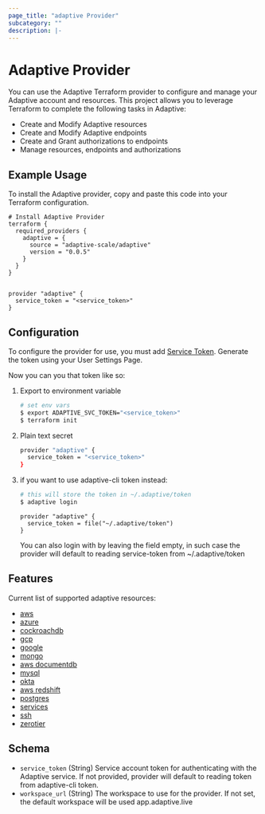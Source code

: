 ```yaml
---
page_title: "adaptive Provider"
subcategory: ""
description: |-
---
```


# Adaptive Provider

You can use the Adaptive Terraform provider to configure and manage your Adaptive account and resources. This project allows you to leverage Terraform to complete the following tasks in Adaptive:

- Create and Modify Adaptive resources
- Create and Modify Adaptive endpoints
- Create and Grant authorizations to endpoints
- Manage resources, endpoints and authorizations

## Example Usage

To install the Adaptive provider, copy and paste this code into your Terraform configuration.

```hcl
# Install Adaptive Provider
terraform {
  required_providers {
    adaptive = {
      source = "adaptive-scale/adaptive"
      version = "0.0.5"
    }
  }
}


provider "adaptive" {
  service_token = "<service_token>"
}
```

## Configuration

To configure the provider for use, you must add [Service Token](https://docs.adaptive.live/). Generate the token using your User Settings Page.

Now you can you that token like so:

1. Export to environment variable

   ```bash
   # set env vars
   $ export ADAPTIVE_SVC_TOKEN="<service_token>"
   $ terraform init
   ```

2. Plain text secret

   ```bash
   provider "adaptive" {
     service_token = "<service_token>"
   }
   ```

3. if you want to use adaptive-cli token instead:

   ```bash
   # this will store the token in ~/.adaptive/token
   $ adaptive login
   ```

   ```hcl
   provider "adaptive" {
     service_token = file("~/.adaptive/token")
   }
   ```

   You can also login with by leaving the field empty, in such case the provider will default to reading service-token from ~/.adaptive/token

## Features

Current list of supported adaptive resources:

- [aws](https://docs.adaptive.live/integrations/aws)
- [azure](https://docs.adaptive.live/integrations/azure)
- [cockroachdb](https://docs.adaptive.live/integrations/cockroachdb)
- [gcp](https://docs.adaptive.live/integrations/gcp)
- [google](https://docs.adaptive.live/integrations/google)
- [mongo](https://docs.adaptive.live/integrations/mongo)
- [aws documentdb](https://docs.adaptive.live/integrations/documentdb)
- [mysql](https://docs.adaptive.live/integrations/mysql)
- [okta](https://docs.adaptive.live/integrations/okta)
- [aws redshift](https://docs.adaptive.live/integrations/redshift)
- [postgres](https://docs.adaptive.live/integrations/postgres)
- [services](https://docs.adaptive.live/integrations/services)
- [ssh](https://docs.adaptive.live/integrations/ssh)
- [zerotier](https://docs.adaptive.live/integrations/zerotier)

## Schema

- `service_token` (String) Service account token for authenticating with the Adaptive service. If not provided, provider will default to reading token from adaptive-cli token.
- `workspace_url` (String) The workspace to use for the provider. If not set, the default workspace will be used app.adaptive.live
